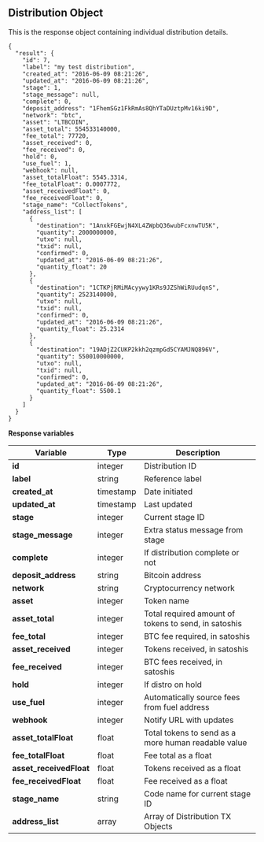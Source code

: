 ## Distribution Object

This is the response object containing individual distribution details.

```
{
  "result": {
    "id": 7,
    "label": "my test distribution",
    "created_at": "2016-06-09 08:21:26",
    "updated_at": "2016-06-09 08:21:26",
    "stage": 1,
    "stage_message": null,
    "complete": 0,
    "deposit_address": "1FhemSGz1FkRmAs8QhYTaDUztpMv16ki9D",
    "network": "btc",
    "asset": "LTBCOIN",
    "asset_total": 554533140000,
    "fee_total": 77720,
    "asset_received": 0,
    "fee_received": 0,
    "hold": 0,
    "use_fuel": 1,
    "webhook": null,
    "asset_totalFloat": 5545.3314,
    "fee_totalFloat": 0.0007772,
    "asset_receivedFloat": 0,
    "fee_receivedFloat": 0,
    "stage_name": "CollectTokens",
    "address_list": [
      {
        "destination": "1AnxkFGEwjN4XL4ZWpbQ36wubFcxnwTU5K",
        "quantity": 2000000000,
        "utxo": null,
        "txid": null,
        "confirmed": 0,
        "updated_at": "2016-06-09 08:21:26",
        "quantity_float": 20
      },
      {
        "destination": "1CTKPjRMiMAcyywy1KRs9JZShWiRUudqnS",
        "quantity": 2523140000,
        "utxo": null,
        "txid": null,
        "confirmed": 0,
        "updated_at": "2016-06-09 08:21:26",
        "quantity_float": 25.2314
      },
      {
        "destination": "19ADjZ2CUKP2kkh2qzmpGd5CYAMJNQ896V",
        "quantity": 550010000000,
        "utxo": null,
        "txid": null,
        "confirmed": 0,
        "updated_at": "2016-06-09 08:21:26",
        "quantity_float": 5500.1
      }
    ]
  }
}
```

**Response variables**

Variable                | Type     | Description
---------------------   | ---------  | ------------
**id**                  |  integer   | Distribution ID
**label**               |  string    | Reference label
**created_at**          |  timestamp | Date initiated
**updated_at**          |  timestamp | Last updated
**stage**               |  integer   | Current stage ID
**stage_message**       |  integer   | Extra status message from stage
**complete**            |  integer   | If distribution complete or not
**deposit_address**     |  string    | Bitcoin address
**network**             |  string    | Cryptocurrency network
**asset**               |  integer   | Token name
**asset_total**         |  integer   | Total required amount of tokens to send, in satoshis
**fee_total**           |  integer   | BTC fee required, in satoshis
**asset_received**      |  integer   | Tokens received, in satoshis
**fee_received**        |  integer   | BTC fees received, in satoshis
**hold**                |  integer   | If distro on hold
**use_fuel**            |  integer   | Automatically source fees from fuel address
**webhook**             |  integer   | Notify URL with updates
**asset_totalFloat**    |  float     | Total tokens to send as a more human readable value
**fee_totalFloat**      |  float     | Fee total as a float
**asset_receivedFloat** |  float     | Tokens received as a float
**fee_receivedFloat**   |  float     | Fee received as a float
**stage_name**          |  string    | Code name for current stage ID
**address_list**        |  array     | Array of Distribution TX Objects

